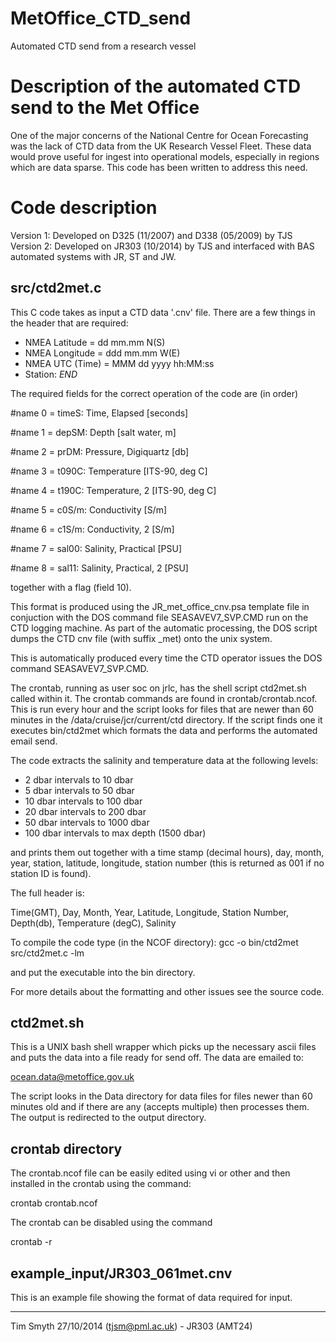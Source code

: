 # MetOffice_CTD_send
Automated CTD send from a research vessel

Description of the automated CTD send to the Met Office
=======================================================

One of the major concerns of the National Centre for Ocean Forecasting was the
lack of CTD data from the UK Research Vessel Fleet.  These data would prove
useful for ingest into operational models, especially in regions which are data
sparse.  This code has been written to address this need.

Code description
================
Version 1: Developed on D325 (11/2007) and D338 (05/2009) by TJS
Version 2: Developed on JR303 (10/2014) by TJS and interfaced with BAS automated systems with JR, ST and JW.
 
src/ctd2met.c
-------------
This C code takes as input a CTD data '.cnv' file.  There are a few things
in the header that are required:

* NMEA Latitude = dd mm.mm N(S)
* NMEA Longitude = ddd mm.mm W(E)
* NMEA UTC (Time) = MMM dd yyyy  hh:MM:ss
* Station:
*END*

The required fields for the correct operation of the code are (in order)

#name 0 = timeS: Time, Elapsed [seconds]

#name 1 = depSM: Depth [salt water, m]

#name 2 = prDM: Pressure, Digiquartz [db] 

#name 3 = t090C: Temperature [ITS-90, deg C]

#name 4 = t190C: Temperature, 2 [ITS-90, deg C]

#name 5 = c0S/m: Conductivity [S/m]

#name 6 = c1S/m: Conductivity, 2 [S/m]

#name 7 = sal00: Salinity, Practical [PSU] 

#name 8 = sal11: Salinity, Practical, 2 [PSU] 

together with a flag (field 10).

This format is produced using the JR_met_office_cnv.psa template file in conjuction with the DOS command file SEASAVEV7_SVP.CMD run on the CTD logging machine.  As part of the automatic processing, the DOS script dumps the CTD cnv file (with suffix _met) onto the unix system.

This is automatically produced every time the CTD operator issues the DOS command SEASAVEV7_SVP.CMD.

The crontab, running as user soc on jrlc, has the shell script ctd2met.sh called within it.  The crontab commands are found in crontab/crontab.ncof.  This is run every hour and the script looks for files that are newer than 60 minutes in the /data/cruise/jcr/current/ctd directory. If the script finds one it executes bin/ctd2met which formats the data and performs the automated email send.

The code extracts the salinity and temperature data at the following levels:
 
* 2 dbar intervals to 10 dbar 
* 5 dbar intervals to 50 dbar 
* 10 dbar intervals to 100 dbar 
* 20 dbar intervals to 200 dbar 
* 50 dbar intervals to 1000 dbar 
* 100 dbar intervals to max depth (1500 dbar) 

and prints them out together with a time stamp (decimal hours), day, month,
year, station, latitude, longitude, station number (this is returned as 001 if
no station ID is found).

The full header is:

Time(GMT), Day, Month, Year, Latitude, Longitude, Station Number, Depth(db), Temperature (degC), Salinity

To compile the code type (in the NCOF directory):
gcc -o bin/ctd2met src/ctd2met.c -lm

and put the executable into the bin directory.

For more details about the formatting and other issues see the source code. 

ctd2met.sh
----------
This is a UNIX bash shell wrapper which picks up the necessary ascii files and
puts the data into a file ready for send off.  The data are emailed to:

ocean.data@metoffice.gov.uk

The script looks in the Data directory for data files for files newer than 60 minutes old and if there are any (accepts multiple) then processes them.  The output is redirected to the output directory.

crontab directory
-----------------
The crontab.ncof file can be easily edited using vi or other and then installed in the crontab using the command:

crontab crontab.ncof

The crontab can be disabled using the command 

crontab -r

example_input/JR303_061met.cnv
------------------------------
This is an example file showing the format of data required for input.

--------
Tim Smyth 27/10/2014 (tjsm@pml.ac.uk) - JR303 (AMT24)



